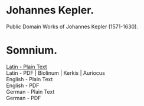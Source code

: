 # Johannes Kepler.

Public Domain Works of Johannes Kepler (1571-1630).

# Somnium.

[Latin - Plain Text](somnium/full-text-latin.md)  
Latin - PDF | Biolinum | Kerkis | Auriocus  
English - Plain Text  
English - PDF  
German - Plain Text  
German - PDF  
